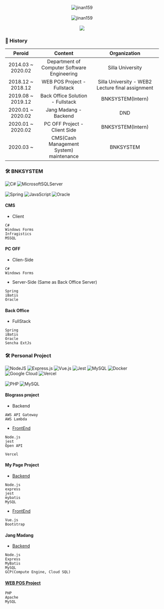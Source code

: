 <p align="center">
  <img src="https://capsule-render.vercel.app/api?type=cylinder&color=gradient&height=150&section=header&text=Hi%20👋,%20I'm%20Kim%20Jin%20Wan&fontSize=40&animation=fadeIn" alt="jinan159" />
  <br><br>
  <img src="https://github-readme-stats.vercel.app/api?username=jinan159&show_icons=true&theme=highcontrast&include_all_commits=true&count_private=true" alt="jinan159" />
  <br><br>
  <img src="https://blograss.vercel.app/api?blog_type=tistory&blog_name=jwkim96&dark_mode=true&text_color=brown&grass_color=brown" />
</p>

### 🔭 History


|        Peroid        |                           Content                            |                    Organization                    |
| :------------------: | :----------------------------------------------------------: | :------------------------------------------------: |
| 2014.03 ~ 2020.02    |         Department of Computer Software Engineering          |                 Silla University                   |
| 2018.12 ~ 2018.12    | WEB POS Project - Fullstack | Silla University - WEB2 Lecture final assignment |
| 2019.08 ~ 2019.12    | Back Office Solution - Fullstack                             | BNKSYSTEM(Intern)                                  |
| 2020.01 ~ 2020.02    | Jang Madang - Backend | DND                         |
| 2020.01 ~ 2020.02    | PC OFF Project - Client Side                                 | BNKSYSTEM(Intern)                                  |
| 2020.03 ~            | CMS(Cash Management System) maintenance                      | BNKSYSTEM                                          |

### 🛠 BNKSYSTEM

![C#](https://img.shields.io/badge/c%23-%23239120.svg?style=for-the-badge&logo=c-sharp&logoColor=white)
![MicrosoftSQLServer](https://img.shields.io/badge/Microsoft%20SQL%20Sever-CC2927?style=for-the-badge&logo=microsoft%20sql%20server&logoColor=white)
<br><br>
![Spring](https://img.shields.io/badge/spring-%236DB33F.svg?style=for-the-badge&logo=spring&logoColor=white)
![JavaScript](https://img.shields.io/badge/javascript-%23323330.svg?style=for-the-badge&logo=javascript&logoColor=%23F7DF1E)
![Oracle](https://img.shields.io/badge/Oracle-F80000?style=for-the-badge&logo=oracle&logoColor=white)

#### CMS
* Client
```
C#
Windows Forms
Infragistics
MSSQL
```


#### PC OFF
* Clien-Side
```
C#
Windows Forms
```
* Server-Side (Same as Back Office Server)
```
Spring
iBatis
Oracle
```


#### Back Office
* FullStack
```
Spring
iBatis
Oracle
Sencha ExtJs
```

### 🛠 Personal Project

![NodeJS](https://img.shields.io/badge/node.js-6DA55F?style=for-the-badge&logo=node.js&logoColor=white)
![Express.js](https://img.shields.io/badge/express.js-%23404d59.svg?style=for-the-badge&logo=express&logoColor=%2361DAFB)
![Vue.js](https://img.shields.io/badge/vuejs-%2335495e.svg?style=for-the-badge&logo=vuedotjs&logoColor=%234FC08D)
![Jest](https://img.shields.io/badge/-jest-%23C21325?style=for-the-badge&logo=jest&logoColor=white)
![MySQL](https://img.shields.io/badge/mysql-%2300f.svg?style=for-the-badge&logo=mysql&logoColor=white)
![Docker](https://img.shields.io/badge/docker-%230db7ed.svg?style=for-the-badge&logo=docker&logoColor=white)
![Google Cloud](https://img.shields.io/badge/GoogleCloud-%234285F4.svg?style=for-the-badge&logo=google-cloud&logoColor=white)
![Vercel](https://img.shields.io/badge/vercel-%23000000.svg?style=for-the-badge&logo=vercel&logoColor=white)
<br><br>
![PHP](https://img.shields.io/badge/php-%23777BB4.svg?style=for-the-badge&logo=php&logoColor=white)
![MySQL](https://img.shields.io/badge/mysql-%2300f.svg?style=for-the-badge&logo=mysql&logoColor=white)

#### Blograss project
* Backend
```
AWS API Gateway
AWS Lambda
```
* [FrontEnd](https://github.com/jinan159/blograss)
```
Node.js
jest
Open API

Vercel
```


#### My Page Project
* [Backend](https://github.com/jinan159/my_page_server)
```
Node.js
express
jest
mybatis
MySQL
```
* [FrontEnd](https://github.com/jinan159/my_page_client)
```
Vue.js
Bootstrap
```


#### Jang Madang
* [Backend](https://github.com/dndmadangiron/backend_nodejs)
```
Node.js
Express
MyBatis
MySQL
GCP(Compute Engine, Cloud SQL)
```


#### [WEB POS Project](https://github.com/jinan159/store_publish)
```
PHP
Apache
MySQL
```

<!--
**jinan159/jinan159** is a ✨ _special_ ✨ repository because its `README.md` (this file) appears on your GitHub profile.

Here are some ideas to get you started:

- 🔭 I’m currently working on ...
- 🌱 I’m currently learning ...
- 👯 I’m looking to collaborate on ...
- 🤔 I’m looking for help with ...
- 💬 Ask me about ...
- 📫 How to reach me: ...
- 😄 Pronouns: ...
- ⚡ Fun fact: ...
-->
